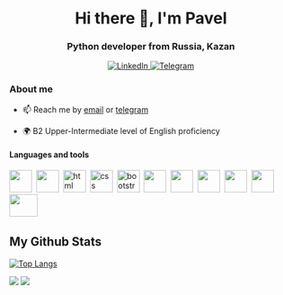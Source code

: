 <div id="header" align="center">
	<h1>Hi there 👋, I'm Pavel</h1>
	<h3>Python developer from Russia, Kazan</h3>
</div>
<div id="socials" align="center">
	<a href="https://www.linkedin.com/in/%D0%BF%D0%B0%D0%B2%D0%B5%D0%BB-%D0%BB%D0%B5%D0%BE%D0%BD%D1%82%D1%8C%D0%B5%D0%B2-4b12a1256">
		<img src="https://img.shields.io/badge/LinkedIn-blue?style=for-the-badge&logo=linkedin&logoColor=white" alt="LinkedIn"/>
	</a>
	<a href="https://t.me/pashokify">
		<img src="https://img.shields.io/badge/Telegram-blue?style=for-the-badge&logo=telegram&logoColor=white" alt="Telegram"/>
	</a>
</div>

### About me

- 📫 Reach me by [email](mailto:leontevpavel90@gmail.com) or [telegram](https://t.me/pashokify)

- 🌍 B2 Upper-Intermediate level of English proficiency

#### Languages and tools
<img src="https://cdn.jsdelivr.net/gh/devicons/devicon/icons/python/python-original.svg" width="40" height="40"/>&nbsp;
<img src="https://cdn.jsdelivr.net/gh/devicons/devicon/icons/django/django-plain.svg" width="40" height="40"/>&nbsp;
<img src="https://cdn.jsdelivr.net/gh/devicons/devicon/icons/html5/html5-original.svg" title="html" width="40" height="40"/>&nbsp;
<img src="https://cdn.jsdelivr.net/gh/devicons/devicon/icons/css3/css3-original.svg" title="css" width="40" height="40"/>&nbsp;
<img src="https://cdn.jsdelivr.net/gh/devicons/devicon/icons/bootstrap/bootstrap-plain.svg" title="bootstrap" width="40" height="40"/>&nbsp;
<img src="https://th.bing.com/th/id/R.c963626c145ea660ba7ceee666789c0a?rik=Ui79F6V0E%2bmFYw&riu=http%3a%2f%2fwww.pngall.com%2fwp-content%2fuploads%2f2016%2f04%2fGithub-PNG-Image.png&ehk=SFNlTltedev2eggRq1KzxVrr35NixG8ITlAbFT%2bVMoY%3d&risl=&pid=ImgRaw&r=0" width="40" height="40"/>&nbsp;
<img src="https://cdn.jsdelivr.net/gh/devicons/devicon/icons/git/git-plain.svg" width="40" height="40"/>&nbsp;
<img src="https://cdn.jsdelivr.net/gh/devicons/devicon/icons/docker/docker-original.svg" width="40" height="40"/>&nbsp;
<img src="https://cdn.jsdelivr.net/gh/devicons/devicon/icons/nginx/nginx-original.svg" width="40" height="40"/>&nbsp;
<img src="https://cdn.jsdelivr.net/gh/devicons/devicon/icons/sqlite/sqlite-original-wordmark.svg" width="40" height="40"/>&nbsp;
<img src="https://th.bing.com/th/id/R.7b5a2005552602f9a91ffa70411acd48?rik=bOlnS3YHLBlQcA&riu=http%3a%2f%2fwww.microtalleres.es%2fimages%2fpostman-logo.png&ehk=3qKBSP2LXbqbkEaeMctbnvDWJqTABgFmW9NQx1A8oIo%3d&risl=&pid=ImgRaw&r=0" width="50" height="40"/>&nbsp;


## My Github Stats
[![Top Langs](https://github-readme-stats.vercel.app/api/top-langs/?username=Pavel-Leo&layout=compact)](https://github.com/Pavel-Leo/github-readme-stats)


![](https://komarev.com/ghpvc/?username=Pavel-Leo)
![](https://hit.yhype.me/github/profile?user_id=118862410)

